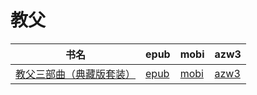 # 教父

| 书名 | epub | mobi | azw3 |
| --- | --- | --- | --- |
| [教父三部曲（典藏版套装）](http://ct.dalanmei.com/f/31084289-571788101-0c4465) | [epub](http://ct.dalanmei.com/f/31084289-571788101-0c4465) | [mobi](http://ct.dalanmei.com/f/31084289-571455898-446c5c) | [azw3](http://ct.dalanmei.com/f/31084289-571889769-d438ef) |
